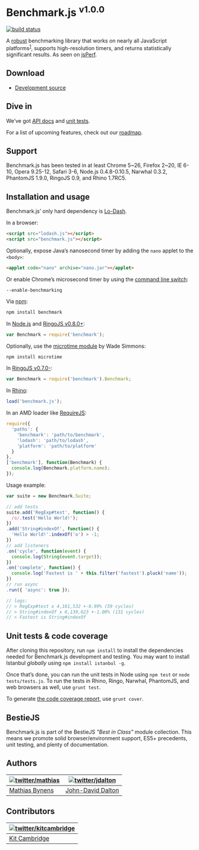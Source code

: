 # Benchmark.js <sup>v1.0.0</sup>
[![build status](https://secure.travis-ci.org/bestiejs/benchmark.js.png)](http://travis-ci.org/bestiejs/benchmark.js)

A [robust](http://calendar.perfplanet.com/2010/bulletproof-javascript-benchmarks/ "Bulletproof JavaScript benchmarks") benchmarking library that works on nearly all JavaScript platforms<sup><a name="fnref1" href="#fn1">1</a></sup>, supports high-resolution timers, and returns statistically significant results. As seen on [jsPerf](http://jsperf.com/).

## Download

 * [Development source](https://raw.github.com/bestiejs/benchmark.js/v1.0.0/benchmark.js)

## Dive in

We’ve got [API docs](http://benchmarkjs.com/docs) and [unit tests](http://benchmarkjs.com/tests).

For a list of upcoming features, check out our [roadmap](https://github.com/bestiejs/benchmark.js/wiki/Roadmap).

## Support

Benchmark.js has been tested in at least Chrome 5~26, Firefox 2~20, IE 6-10, Opera 9.25-12, Safari 3-6, Node.js 0.4.8-0.10.5, Narwhal 0.3.2, PhantomJS 1.9.0, RingoJS 0.9, and Rhino 1.7RC5.

## Installation and usage

Benchmark.js’ only hard dependency is [Lo-Dash](http://lodash.com/).

In a browser:

```html
<script src="lodash.js"></script>
<script src="benchmark.js"></script>
```

Optionally, expose Java’s nanosecond timer by adding the `nano` applet to the `<body>`:

```html
<applet code="nano" archive="nano.jar"></applet>
```

Or enable Chrome’s microsecond timer by using the [command line switch](http://peter.sh/experiments/chromium-command-line-switches/#enable-benchmarking):

    --enable-benchmarking

Via [npm](http://npmjs.org/):

```bash
npm install benchmark
```

In [Node.js](http://nodejs.org/) and [RingoJS v0.8.0+](http://ringojs.org/):

```js
var Benchmark = require('benchmark');
```

Optionally, use the [microtime module](https://github.com/wadey/node-microtime) by Wade Simmons:

```bash
npm install microtime
```

In [RingoJS v0.7.0-](http://ringojs.org/):

```js
var Benchmark = require('benchmark').Benchmark;
```

In [Rhino](http://www.mozilla.org/rhino/):

```js
load('benchmark.js');
```

In an AMD loader like [RequireJS](http://requirejs.org/):

```js
require({
  'paths': {
    'benchmark': 'path/to/benchmark',
    'lodash': 'path/to/lodash',
    'platform': 'path/to/platform'
  }
},
['benchmark'], function(Benchmark) {
  console.log(Benchmark.platform.name);
});
```

Usage example:

```js
var suite = new Benchmark.Suite;

// add tests
suite.add('RegExp#test', function() {
  /o/.test('Hello World!');
})
.add('String#indexOf', function() {
  'Hello World!'.indexOf('o') > -1;
})
// add listeners
.on('cycle', function(event) {
  console.log(String(event.target));
})
.on('complete', function() {
  console.log('Fastest is ' + this.filter('fastest').pluck('name'));
})
// run async
.run({ 'async': true });

// logs:
// > RegExp#test x 4,161,532 +-0.99% (59 cycles)
// > String#indexOf x 6,139,623 +-1.00% (131 cycles)
// > Fastest is String#indexOf
```

## Unit tests & code coverage

After cloning this repository, run `npm install` to install the dependencies needed for Benchmark.js development and testing. You may want to install Istanbul _globally_ using `npm install istanbul -g`.

Once that’s done, you can run the unit tests in Node using `npm test` or `node tests/tests.js`. To run the tests in Rhino, Ringo, Narwhal, PhantomJS, and web browsers as well, use `grunt test`.

To generate [the code coverage report](http://rawgithub.com/bestiejs/benchmark.js/master/coverage/benchmark.js/benchmark.js.html), use `grunt cover`.

## BestieJS

Benchmark.js is part of the BestieJS *"Best in Class"* module collection. This means we promote solid browser/environment support, ES5+ precedents, unit testing, and plenty of documentation.

## Authors

| [![twitter/mathias](http://gravatar.com/avatar/24e08a9ea84deb17ae121074d0f17125?s=70)](http://twitter.com/mathias "Follow @mathias on Twitter") | [![twitter/jdalton](http://gravatar.com/avatar/299a3d891ff1920b69c364d061007043?s=70)](http://twitter.com/jdalton "Follow @jdalton on Twitter") |
|---|---|
| [Mathias Bynens](http://mathiasbynens.be/) | [John-David Dalton](http://allyoucanleet.com/) |

## Contributors

| [![twitter/kitcambridge](http://gravatar.com/avatar/6662a1d02f351b5ef2f8b4d815804661?s=70)](https://twitter.com/kitcambridge "Follow @kitcambridge on Twitter") |
|---|
| [Kit Cambridge](http://kitcambridge.github.io/) |
